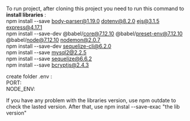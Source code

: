 To run project, after cloning this project you need to run this command to <b>install libraries </b>:<br>
npm install --save body-parser@1.19.0 dotenv@8.2.0 ejs@3.1.5 express@4.17.1<br>
npm install --save-dev @babel/core@7.12.10 @babel/preset-env@7.12.10 @babel/node@7.12.10 nodemon@2.0.7<br>
npm install --save-dev sequelize-cli@6.2.0<br>
npm install --save mysql2@2.2.5<br>
npm install --save sequelize@6.6.2<br>
npm install --save bcryptjs@2.4.3

create folder .env :<br>
PORT: <br>
NODE_ENV:

If you have any problem with the libraries version, use npm outdate to check the lasted version. After that, use npm instal --save-exac "the lib version"

